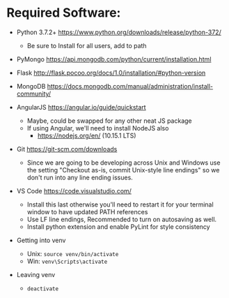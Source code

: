 # Required Software:
* Python 3.7.2+     https://www.python.org/downloads/release/python-372/
    * Be sure to Install for all users, add to path
* PyMongo   https://api.mongodb.com/python/current/installation.html
* Flask       http://flask.pocoo.org/docs/1.0/installation/#python-version
* MongoDB     https://docs.mongodb.com/manual/administration/install-community/
* AngularJS   https://angular.io/guide/quickstart
    * Maybe, could be swapped for any other neat JS package
    * If using Angular, we'll need to install NodeJS also
      *  https://nodejs.org/en/ (10.15.1 LTS)
* Git         https://git-scm.com/downloads
    * Since we are going to be developing across Unix and Windows use the setting "Checkout as-is, commit Unix-style line endings" so we don't run into any line ending issues.
* VS Code     https://code.visualstudio.com/
    * Install this last otherwise you'll need to restart it for your terminal window to have updated PATH references
    * Use LF line endings, Recommended to turn on autosaving as well.
    * Install python extension and enable PyLint for style consistency

* Getting into venv
   * Unix: ```source venv/bin/activate```
   * Win: ```venv\Scripts\activate```
* Leaving venv
   * ```deactivate```

